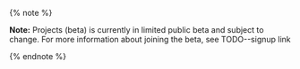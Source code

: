 {% note %}

**Note:** Projects (beta) is currently in limited public beta and subject to change. For more information about joining the beta, see TODO--signup link

{% endnote %}
